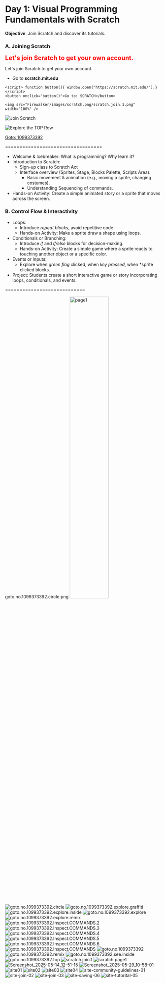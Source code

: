 # Day 1: Visual Programming Fundamentals with Scratch

**Objective**: Join Scratch and discover its tutorials.

### A. Joining Scratch

<span style="color:red;font-weight:700;font-size:20px">
    Let's join Scratch to get your own account.
</span>


Let's join Scratch to get your own account.
 - Go to **scratch.mit.edu**

```
<script> function button(){ window.open("https://scratch.mit.edu/");} </script> 
<button onclick="button()">Go to: SCRATCH</button>

<img src="Firewalker/images/scratch.png/scratch.join.1.png" width="100%" />
```

![Join Scratch](/images/scratch.png/scratch.join.1.png)


![Explore the TOP Row](/images/scratch.png/site-join-02.png)

[Goto: 1099373392](https://scratch.mit.edu/projects/1099373392/)


==================================

  * Welcome & Icebreaker: What is programming? Why learn it?
  * Introduction to Scratch:
    * Sign-up class to Scratch Act
    * Interface overview (Sprites, Stage, Blocks Palette, Scripts Area).
      * Basic movement & animation (e.g., moving a sprite, changing costumes).
      * Understanding Sequencing of commands.
   * Hands-on Activity: Create a simple animated story or a sprite that moves across the screen.

### B. Control Flow & Interactivity

   * Loops:
      * Introduce *repeat blocks*, avoid repetitive code.
      * Hands-on Activity: Make a sprite draw a shape using loops.
   * Conditionals or Branching:
      * Introduce *if* and *if/else* blocks for decision-making.
      * Hands-on Activity: Create a simple game where a sprite reacts to touching another object or a specific color.
   * Events or Inputs:
      * Explore when *green flag* clicked, when *key pressed*, when *sprite clicked blocks.
   * Project: Students create a short interactive game or story incorporating loops, conditionals, and events.

============================

goto.no.1099373392.circle.png
<img alt="page1" src="/images/scratch.png/goto.no.1099373392.circle.png" width="50%" />

![goto.no.1099373392.circle](/images/scratch.png/goto.no.1099373392.circle.png)
![goto.no.1099373392.explore.graffiti](/images/scratch.png/goto.no.1099373392.explore.graffiti.png)
![goto.no.1099373392.explore.inside](/images/scratch.png/goto.no.1099373392.explore.inside.png)
![goto.no.1099373392.explore](/images/scratch.png/goto.no.1099373392.explore.png)
![goto.no.1099373392.explore.remix](/images/scratch.png/goto.no.1099373392.explore.remix.png)
![goto.no.1099373392.Inspect.COMMANDS.2](/images/scratch.png/goto.no.1099373392.Inspect.COMMANDS.2.png)
![goto.no.1099373392.Inspect.COMMANDS.3](/images/scratch.png/goto.no.1099373392.Inspect.COMMANDS.3.png)
![goto.no.1099373392.Inspect.COMMANDS.4](/images/scratch.png/goto.no.1099373392.Inspect.COMMANDS.4.png)
![goto.no.1099373392.Inspect.COMMANDS.5](/images/scratch.png/goto.no.1099373392.Inspect.COMMANDS.5.png)
![goto.no.1099373392.Inspect.COMMANDS.6](/images/scratch.png/goto.no.1099373392.Inspect.COMMANDS.6.png)
![goto.no.1099373392.Inspect.COMMANDS](/images/scratch.png/goto.no.1099373392.Inspect.COMMANDS.png)
![goto.no.1099373392](/images/scratch.png/goto.no.1099373392.png)
![goto.no.1099373392.remix](/images/scratch.png/goto.no.1099373392.remix.png)
![goto.no.1099373392.see.inside](/images/scratch.png/goto.no.1099373392.see.inside.png)
![goto.no.1099373392.top](/images/scratch.png/goto.no.1099373392.top.png)
![scratch.join.1](/images/scratch.png/scratch.join.1.png)
![scratch.page1](/images/scratch.png/scratch.page1.png)
![Screenshot_2025-05-14_12-51-15](/images/scratch.png/Screenshot_2025-05-14_12-51-15.png)
![Screenshot_2025-05-29_10-58-01](/images/scratch.png/Screenshot_2025-05-29_10-58-01.png)
![site01](/images/scratch.png/site01.png)
![site02](/images/scratch.png/site02.png)
![site03](/images/scratch.png/site03.png)
![site04](/images/scratch.png/site04.png)
![site-community-guidelines-01](/images/scratch.png/site-community-guidelines-01.png)
![site-join-02](/images/scratch.png/site-join-02.png)
![site-join-03](/images/scratch.png/site-join-03.png)
![site-saving-06](/images/scratch.png/site-saving-06.png)
![site-tutorital-05](/images/scratch.png/site-tutorital-05.png)
